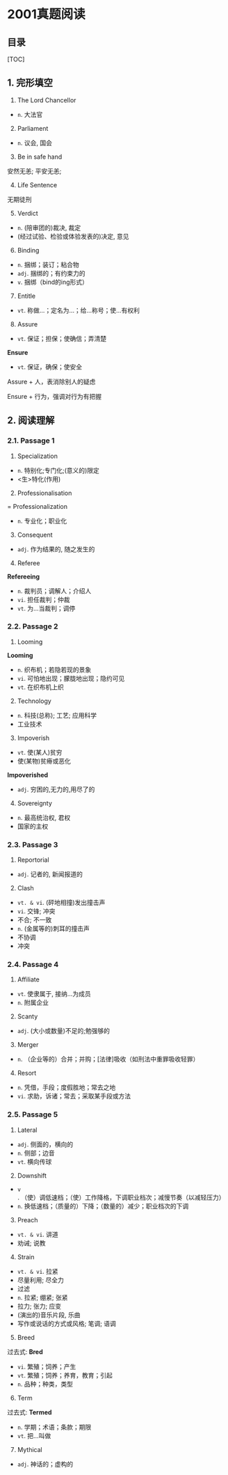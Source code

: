2001真题阅读
===

目录
---

[TOC]

## 1. 完形填空

1. The Lord Chancellor

- `n`. 大法官

2. Parliament

- `n`. 议会, 国会

3. Be in safe hand

安然无恙; 平安无恙;

4. Life Sentence

无期徒刑

5. Verdict

- `n`. (陪审团的)裁决, 裁定
- (经过试验、检验或体验发表的)决定, 意见

6. Binding

- `n`. 捆绑；装订；粘合物
- `adj`. 捆绑的；有约束力的
- `v`. 捆绑（bind的ing形式）

7. Entitle

- `vt`. 称做…；定名为…；给…称号；使…有权利

8. Assure

- `vt`. 保证；担保；使确信；弄清楚

**Ensure**

- `vt`. 保证，确保；使安全

Assure + 人，表消除别人的疑虑

Ensure + 行为，强调对行为有把握

## 2. 阅读理解

### 2.1. Passage 1

1. Specialization

- `n`. 特别化;专门化;(意义的)限定
- <生>特化(作用)

2. Professionalisation

= Professionalization

- `n`. 专业化；职业化

3. Consequent

- `adj`. 作为结果的, 随之发生的

4. Referee

**Refereeing**

- `n`. 裁判员；调解人；介绍人
- `vi`. 担任裁判；仲裁
- `vt`. 为…当裁判；调停

### 2.2. Passage 2

1. Looming

**Looming**

- `n`. 织布机；若隐若现的景象
- `vi`. 可怕地出现；朦胧地出现；隐约可见
- `vt`. 在织布机上织

2. Technology

- `n`. 科技(总称); 工艺; 应用科学
- 工业技术

3. Impoverish

- `vt`. 使(某人)贫穷
- 使(某物)贫瘠或恶化

**Impoverished**

- `adj`. 穷困的,无力的,用尽了的

4. Sovereignty

- `n`. 最高统治权, 君权
- 国家的主权

### 2.3. Passage 3

1. Reportorial

- `adj`. 记者的, 新闻报道的

2. Clash

- `vt. & vi`. (砰地相撞)发出撞击声
- `vi`. 交锋; 冲突
- 不合; 不一致
- `n`. (金属等的)刺耳的撞击声
- 不协调
- 冲突

### 2.4. Passage 4

1. Affiliate

- `vt`. 使隶属于, 接纳…为成员
- `n`. 附属企业

2. Scanty

- `adj`. (大小或数量)不足的;勉强够的

3. Merger

- `n`. （企业等的）合并；并购；[法律]吸收（如刑法中重罪吸收轻罪）

4. Resort

- `n`. 凭借，手段；度假胜地；常去之地
- `vi`. 求助，诉诸；常去；采取某手段或方法

### 2.5. Passage 5

1. Lateral

- `adj`. 侧面的，横向的
- `n`. 侧部；边音
- `vt`. 横向传球

2. Downshift

- `v`. （使）调低速档；（使）工作降格，下调职业档次；减慢节奏（以减轻压力）
- `n`. 换低速档；（质量的）下降；（数量的）减少；职业档次的下调

3. Preach

- `vt. & vi`. 讲道
- 劝诫; 说教

4. Strain

- `vt. & vi`. 拉紧
- 尽量利用; 尽全力
- 过滤
- `n`. 拉紧; 绷紧; 张紧
- 拉力; 张力; 应变
- (演出的)音乐片段, 乐曲
- 写作或说话的方式或风格; 笔调; 语调

5. Breed

过去式: **Bred**

- `vi`. 繁殖；饲养；产生
- `vt`. 繁殖；饲养；养育，教育；引起
- `n`. 品种；种类，类型

6. Term

过去式: **Termed**

- `n`. 学期；术语；条款；期限
- `vt`. 把…叫做

7. Mythical

- `adj`. 神话的；虚构的
